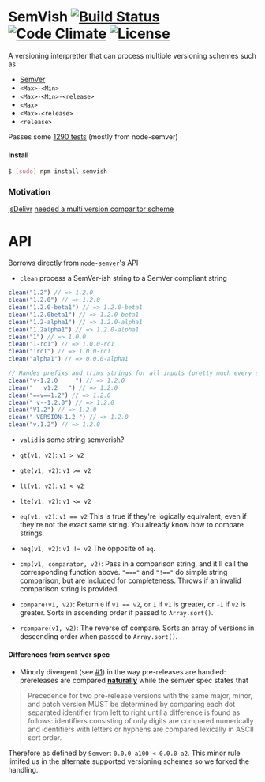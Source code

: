 SemVish [![Build Status](https://travis-ci.org/megawac/SemVish.svg?branch=master)](https://travis-ci.org/megawac/SemVish) [![Code Climate](https://codeclimate.com/github/megawac/SemVish/badges/gpa.svg)](https://codeclimate.com/github/megawac/SemVish) [![License](http://www.wtfpl.net/wp-content/uploads/2012/12/wtfpl-badge-1.png)](http://www.wtfpl.net/)
===========

A versioning interpretter that can process multiple versioning schemes such as

- [SemVer](semver.org)
- `<Max>-<Min>`
- `<Max>-<Min>-<release>`
- `<Max>`
- `<Max>-<release>`
- `<release>`

Passes some [1290 tests](https://travis-ci.org/megawac/SemVish) (mostly from node-semver)

#### Install

```sh
$ [sudo] npm install semvish
```

### Motivation

[jsDelivr](http://jsdelivr.com) [needed a multi version comparitor scheme](https://github.com/jsdelivr/libgrabber/issues/24)

# API

Borrows directly from [`node-semver`'s](https://github.com/npm/node-semver) API

* `clean` process a SemVer-ish string to a SemVer compliant string

```js
clean("1.2") // => 1.2.0
clean("1.2.0") // => 1.2.0
clean("1.2.0-beta1") // => 1.2.0-beta1
clean("1.2.0beta1") // => 1.2.0-beta1
clean("1.2-alpha1") // => 1.2.0-alpha1
clean("1.2alpha1") // => 1.2.0-alpha1
clean("1") // => 1.0.0
clean("1-rc1") // => 1.0.0-rc1
clean("1rc1") // => 1.0.0-rc1
clean("alpha1") // => 0.0.0-alpha1

// Handes prefixs and trims strings for all inputs (pretty much every stupid scheme I've ever seen)
clean("v-1.2.0     ") // => 1.2.0
clean("   v1.2   ") // => 1.2.0
clean("==v==1.2") // => 1.2.0
clean("_v--1.2.0") // => 1.2.0
clean("V1.2") // => 1.2.0
clean("-VERSION-1.2 ") // => 1.2.0
clean("v.1.2") // => 1.2.0
```

* `valid` is some string semverish?

* `gt(v1, v2)`: `v1 > v2`
* `gte(v1, v2)`: `v1 >= v2`
* `lt(v1, v2)`: `v1 < v2`
* `lte(v1, v2)`: `v1 <= v2`
* `eq(v1, v2)`: `v1 == v2` This is true if they're logically equivalent,
  even if they're not the exact same string.  You already know how to
  compare strings.
* `neq(v1, v2)`: `v1 != v2` The opposite of `eq`.
* `cmp(v1, comparator, v2)`: Pass in a comparison string, and it'll call
  the corresponding function above.  `"==="` and `"!=="` do simple
  string comparison, but are included for completeness.  Throws if an
  invalid comparison string is provided.
* `compare(v1, v2)`: Return `0` if `v1 == v2`, or `1` if `v1` is greater, or `-1` if
  `v2` is greater.  Sorts in ascending order if passed to `Array.sort()`.
* `rcompare(v1, v2)`: The reverse of compare.  Sorts an array of versions
  in descending order when passed to `Array.sort()`.

#### Differences from semver spec

- Minorly divergent (see [#1](https://github.com/megawac/SemVish/issues/1)) in the way pre-releases are handled: prereleases are compared [**naturally**](http://www.naturalordersort.org/) while the semver spec states that

> Precedence for two pre-release versions with the same major, minor, and patch version MUST be determined by comparing each dot separated identifier from left to right until a difference is found as follows: identifiers consisting of only digits are compared numerically and identifiers with letters or hyphens are compared lexically in ASCII sort order.

Therefore as defined by `Semver`: `0.0.0-a100 < 0.0.0-a2`. This minor rule limited us in the alternate supported versioning schemes so we forked the handling.